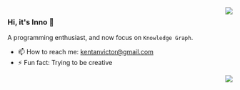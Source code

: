 <a href="#">
    <img align="right" src='https://github-readme-stats.vercel.app/api?username=kentanvictor&show_icons=true&hide_border=true&icon_color=3F51B5&title_color=D4AC0D&hide=["contribs"]'>
</a>  

### Hi, it's Inno 👋

A programming enthusiast, and now focus on `Knowledge Graph`.

- 📫 How to reach me: <kentanvictor@gmail.com>
- ⚡ Fun fact: Trying to be creative

<a href="https://github.com/InnoFang/InnoFang">
    <img align="right" src="https://visitor-badge.laobi.icu//badge?page_id=kentanvictor.github.io">
</a>   

